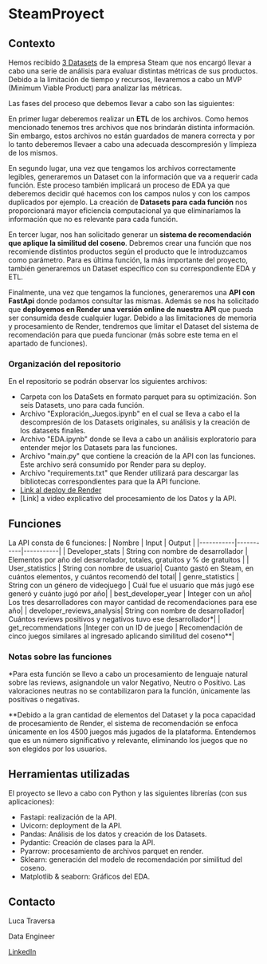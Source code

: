 # SteamProyect
## Contexto
Hemos recibido [3 Datasets](https://drive.google.com/drive/folders/1HqBG2-sUkz_R3h1dZU5F2uAzpRn7BSpj?pli=1) de la empresa Steam que nos encargó llevar a cabo una serie de análisis para evaluar distintas métricas de sus productos. Debido a la limitación de tiempo y recursos, llevaremos a cabo un MVP (Minimum Viable Product) para analizar las métricas. 

Las fases del proceso que debemos llevar a cabo son las siguientes:

En primer lugar deberemos realizar un **ETL** de los archivos. Como hemos mencionado tenemos tres archivos que nos brindarán distinta información. Sin embargo, estos archivos no están guardados de manera correcta y por lo tanto deberemos llevaer a cabo una adecuada descompresión y limpieza de los mismos. 

En segundo lugar, una vez que tengamos los archivos correctamente legibles, generaremos un Dataset con la información que va a requerir cada función. Este proceso también implicará un proceso de EDA ya que deberemos decidir qué hacemos con los campos nulos y con los campos duplicados por ejemplo. La creación de **Datasets para cada función** nos proporcionará mayor eficiencia computacional ya que eliminaríamos la información que no es relevante para cada función. 

En tercer lugar, nos han solicitado generar un **sistema de recomendación que aplique la similitud del coseno**. Debremos crear una función que nos recomiende distintos productos según el producto que le introduzcamos como parámetro. Para es última función, la más importante del proyecto, también generaremos un Dataset específico con su correspondiente EDA y ETL.

Finalmente, una vez que tengamos la funciones, generaremos una **API con FastApi** donde podamos consultar las mismas. Además se nos ha solicitado que **deployemos en Render una versión online de nuestra API** que pueda ser consumida desde cualquier lugar. Debido a las limitaciones de memoria y procesamiento de Render, tendremos que limitar el Dataset del sistema de recomendación para que pueda funcionar (más sobre este tema en el apartado de funciones). 

### Organización del repositorio 

En el repositorio se podrán observar los siguientes archivos:
* Carpeta con los DataSets en formato parquet para su optimización. Son seis Datasets, uno para cada función.
* Archivo "Exploración_Juegos.ipynb" en el cual se lleva a cabo el la descompresión de los Datasets originales, su análisis y la creación de los datasets finales.
* Archivo "EDA.ipynb" donde se lleva a cabo un análisis exploratorio para entender mejor los Datasets para las funciones. 
* Archivo "main.py" que contiene la creación de la API con las funciones. Este archivo será consumido por Render para su deploy.
* Archivo "requirements.txt" que Render utilizará para descargar las bibliotecas correspondientes para que la API funcione.
* [Link al deploy de Render](https://streamproyect.onrender.com/docs)
* [Link] a video explicativo del procesamiento de los Datos y la API. 

## Funciones 
La API consta de 6 funciones:
| Nombre | Input | Output |
|-----------|-----------|-----------|
| Developer_stats | String con nombre de desarrollador | Elementos por año del desarrolador, totales, gratuitos y % de gratuitos |
| User_statistics | String con nombre de usuario| Cuanto gastó en Steam, en cuántos elementos, y cuántos recomendó del total|
| genre_statistics | String con un género de videojuego | Cuál fue el usuario que más jugó ese generó y cuánto jugó por año|
| best_developer_year | Integer con un año| Los tres desarrolladores con mayor cantidad de recomendaciones para ese año|
| developer_reviews_analysis| String con nombre de desarrollador| Cuántos reviews positivos y negativos tuvo ese desarrollador*|
| get_recommendations |Integer con un ID de juego | Recomendación de cinco juegos similares al ingresado aplicando similitud del coseno**|

### Notas sobre las funciones
*Para esta función se llevo a cabo un procesamiento de lenguaje natural sobre las reviews, asignandole un valor Negativo, Neutro o Positivo. Las valoraciones neutras no se contabilizaron para la función, únicamente las positivas o negativas. 

**Debido a la gran cantidad de elementos del Dataset y la poca capacidad de procesamiento de Render, el sistema de recomendación se enfoca únicamente en los 4500 juegos más jugados de la plataforma. Entendemos que es un número significativo y relevante, eliminando los juegos que no son elegidos por los usuarios. 

## Herramientas utilizadas
El proyecto se llevo a cabo con Python y las siguientes librerías (con sus aplicaciones):
* Fastapi: realización de la API.
* Uvicorn: deployment de la API.
* Pandas: Análisis de los datos y creación de los Datasets.
* Pydantic: Creación de clases para la API.
* Pyarrow: procesamiento de archivos parquet en render.
* Sklearn: generación del modelo de recomendación por similitud del coseno.
* Matplotlib & seaborn: Gráficos del EDA.

## Contacto
Luca Traversa 

Data Engineer

[LinkedIn](https://www.linkedin.com/in/luca-traversa-3368b41a4/)
